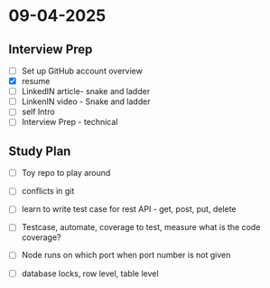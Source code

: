 # 09-04-2025
## Interview Prep
- [ ] Set up GitHub account overview
- [x] resume
- [ ] LinkedIN article- snake and ladder
- [ ] LinkenIN video - Snake and ladder
- [ ] self Intro
- [ ] Interview Prep - technical

## Study Plan
- [ ] Toy repo to play around
- [ ] conflicts in git
- [ ] learn to write test case for rest API - get, post, put, delete
- [ ] Testcase, automate, coverage to test, measure what is the code coverage?
- [ ] Node runs on which port when port number is not given
- [ ] database locks, row level, table level

